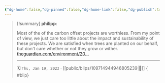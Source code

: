 ```yaml
---
{"dg-home":false,"dg-pinned":false,"dg-home-link":false,"dg-publish":true,"tags":["dgblip"],"disabled rules":["yaml-title","yaml-title-alias","file-name-heading"],"title":"philipp on mastodon @ 2023-01-19","created-date":"2023-01-19T08:33:21","id":109714944946805230,"updated-date":"2025-05-02T08:50:43","dg-path":"blips/109714944946805239.md","permalink":"/blips/109714944946805239/","dgPassFrontmatter":true}
---
```


> [!summary] **philipp**:
>
> Most of the of the carbon offset projects are worthless. From my point of view, we just care too little about the impact and sustainability of these projects. We are satisfied when trees are planted on our behalf, but don't care whether or not they grow or wither. [theguardian.com/environment/20…](https://www.theguardian.com/environment/2023/jan/18/revealed-forest-carbon-offsets-biggest-provider-worthless-verra-aoe)
> - - -
>
> 🗓️ `Thu, Jan 19, 2023` · [[public/blips/109714944946805239\|🔗]]
{ #blip}

